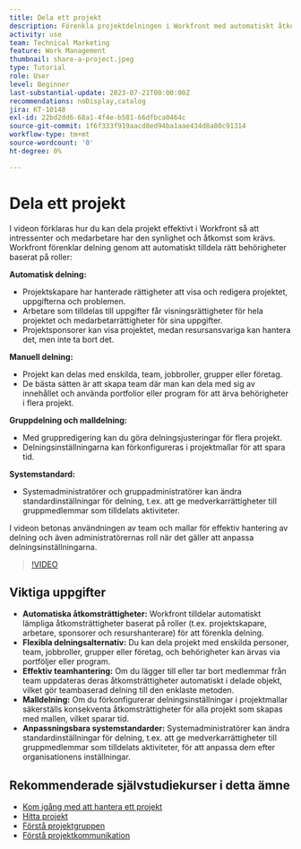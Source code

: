 ```yaml
---
title: Dela ett projekt
description: Förenkla projektdelningen i Workfront med automatiskt åtkomsträttigheter, flexibla alternativ, teambaserad hantering, malldelning och anpassningsbara systemstandarder för smidigt samarbete.
activity: use
team: Technical Marketing
feature: Work Management
thumbnail: share-a-project.jpeg
type: Tutorial
role: User
level: Beginner
last-substantial-update: 2023-07-21T00:00:00Z
recommendations: noDisplay,catalog
jira: KT-10148
exl-id: 22bd2dd6-68a1-4f4e-b581-66dfbca0464c
source-git-commit: 1f6f333f919aacd8ed94ba1aae434d8a80c91314
workflow-type: tm+mt
source-wordcount: '0'
ht-degree: 0%

---
```


# Dela ett projekt

I videon förklaras hur du kan dela projekt effektivt i Workfront så att intressenter och medarbetare har den synlighet och åtkomst som krävs. &#x200B; Workfront förenklar delning genom att automatiskt tilldela rätt behörigheter baserat på roller:

**Automatisk delning:**
* Projektskapare har hanterade rättigheter att visa och redigera projektet, uppgifterna och problemen.
* Arbetare som tilldelas till uppgifter får visningsrättigheter för hela projektet och medarbetarrättigheter för sina uppgifter.
* Projektsponsorer kan visa projektet, medan resursansvariga kan hantera det, men inte ta bort det.

**Manuell delning:**
* Projekt kan delas med enskilda, team, jobbroller, grupper eller företag.
* De bästa sätten är att skapa team där man kan dela med sig av innehållet och använda portfolior eller program för att ärva behörigheter i flera projekt.

**Gruppdelning och malldelning:**
* Med gruppredigering kan du göra delningsjusteringar för flera projekt. &#x200B;
* Delningsinställningarna kan förkonfigureras i projektmallar för att spara tid. &#x200B;

**Systemstandard:**
* Systemadministratörer och gruppadministratörer kan ändra standardinställningar för delning, t.ex. att ge medverkarrättigheter till gruppmedlemmar som tilldelats aktiviteter.

I videon betonas användningen av team och mallar för effektiv hantering av delning och även administratörernas roll när det gäller att anpassa delningsinställningarna.

>[!VIDEO](https://video.tv.adobe.com/v/3428971/?quality=12&learn=on&enablevpops&captions=swe)

## Viktiga uppgifter

* **Automatiska åtkomsträttigheter:** Workfront tilldelar automatiskt lämpliga åtkomsträttigheter baserat på roller (t.ex. projektskapare, arbetare, sponsorer och resurshanterare) för att förenkla delning. &#x200B;
* **Flexibla delningsalternativ:** Du kan dela projekt med enskilda personer, team, jobbroller, grupper eller företag, och behörigheter kan ärvas via portföljer eller program. &#x200B;
* **Effektiv teamhantering:** Om du lägger till eller tar bort medlemmar från team uppdateras deras åtkomsträttigheter automatiskt i delade objekt, vilket gör teambaserad delning till den enklaste metoden. &#x200B;
* **Malldelning:** Om du förkonfigurerar delningsinställningar i projektmallar säkerställs konsekventa åtkomsträttigheter för alla projekt som skapas med mallen, vilket sparar tid. &#x200B;
* **Anpassningsbara systemstandarder:** Systemadministratörer kan ändra standardinställningar för delning, t.ex. att ge medverkarrättigheter till gruppmedlemmar som tilldelats aktiviteter, för att anpassa dem efter organisationens inställningar. &#x200B;


## Rekommenderade självstudiekurser i detta ämne

* [Kom igång med att hantera ett projekt](/help/manage-work/projects/getting-started-manage-a-project.md)
* [Hitta projekt](/help/manage-work/projects/find-projects.md)
* [Förstå projektgruppen](/help/manage-work/projects/understand-the-project-team.md)
* [Förstå projektkommunikation](/help/manage-work/projects/understand-project-communication.md)

